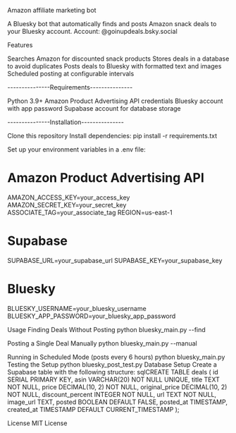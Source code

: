 Amazon affiliate marketing bot



A Bluesky bot that automatically finds and posts Amazon snack deals to your Bluesky account.
Account: @goinupdeals.bsky.social

Features

Searches Amazon for discounted snack products
Stores deals in a database to avoid duplicates
Posts deals to Bluesky with formatted text and images
Scheduled posting at configurable intervals

---------------Requirements---------------

Python 3.9+
Amazon Product Advertising API credentials
Bluesky account with app password
Supabase account for database storage

---------------Installation---------------

Clone this repository
Install dependencies:
pip install -r requirements.txt

Set up your environment variables in a .env file:
# Amazon Product Advertising API
AMAZON_ACCESS_KEY=your_access_key
AMAZON_SECRET_KEY=your_secret_key
ASSOCIATE_TAG=your_associate_tag
REGION=us-east-1

# Supabase
SUPABASE_URL=your_supabase_url
SUPABASE_KEY=your_supabase_key

# Bluesky
BLUESKY_USERNAME=your_bluesky_username
BLUESKY_APP_PASSWORD=your_bluesky_app_password


Usage
Finding Deals Without Posting
python bluesky_main.py --find

Posting a Single Deal Manually
python bluesky_main.py --manual

Running in Scheduled Mode (posts every 6 hours)
python bluesky_main.py
Testing the Setup
python bluesky_post_test.py
Database Setup
Create a Supabase table with the following structure:
sqlCREATE TABLE deals (
    id SERIAL PRIMARY KEY,
    asin VARCHAR(20) NOT NULL UNIQUE,
    title TEXT NOT NULL,
    price DECIMAL(10, 2) NOT NULL,
    original_price DECIMAL(10, 2) NOT NULL,
    discount_percent INTEGER NOT NULL,
    url TEXT NOT NULL,
    image_url TEXT,
    posted BOOLEAN DEFAULT FALSE,
    posted_at TIMESTAMP,
    created_at TIMESTAMP DEFAULT CURRENT_TIMESTAMP
);

License
MIT License
